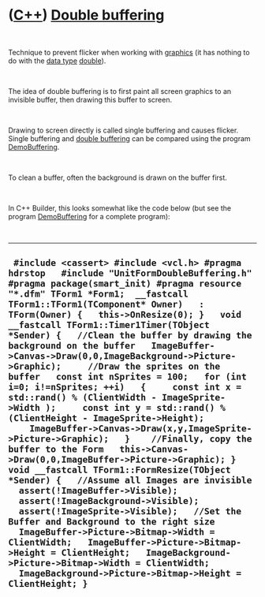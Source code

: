 



 

 

 

 

 

([C++](Cpp.md)) [Double buffering](CppDoubleBuffering.md)
===========================================================

 

Technique to prevent flicker when working with
[graphics](CppGraphics.md) (it has nothing to do with the [data
type](CppDataType.md) [double](CppDouble.md)).

 

The idea of double buffering is to first paint all screen graphics to an
invisible buffer, then drawing this buffer to screen.

 

Drawing to screen directly is called single buffering and causes
flicker. Single buffering and [double buffering](CppDoubleBuffering.md)
can be compared using the program [DemoBuffering](CppDemoBuffering.md).

 

To clean a buffer, often the background is drawn on the buffer first.

 

In C++ Builder, this looks somewhat like the code below (but see the
program [DemoBuffering](CppDemoBuffering.md) for a complete program):

 

  ----------------------------------------------------------------------------------------------------------------------------------------------------------------------------------------------------------------------------------------------------------------------------------------------------------------------------------------------------------------------------------------------------------------------------------------------------------------------------------------------------------------------------------------------------------------------------------------------------------------------------------------------------------------------------------------------------------------------------------------------------------------------------------------------------------------------------------------------------------------------------------------------------------------------------------------------------------------------------------------------------------------------------------------------------------------------------------------------------------------------------------------------------------------------------------------------------------------------------------------------------------------------------------------------------------------------------------------------------------------------------
  ` #include <cassert> #include <vcl.h> #pragma hdrstop   #include "UnitFormDoubleBuffering.h"  #pragma package(smart_init) #pragma resource "*.dfm" TForm1 *Form1;  __fastcall TForm1::TForm1(TComponent* Owner)   : TForm(Owner) {   this->OnResize(0); }   void __fastcall TForm1::Timer1Timer(TObject *Sender) {   //Clean the buffer by drawing the background on the buffer   ImageBuffer->Canvas->Draw(0,0,ImageBackground->Picture->Graphic);     //Draw the sprites on the buffer   const int nSprites = 100;   for (int i=0; i!=nSprites; ++i)   {     const int x = std::rand() % (ClientWidth - ImageSprite->Width );     const int y = std::rand() % (ClientHeight - ImageSprite->Height);     ImageBuffer->Canvas->Draw(x,y,ImageSprite->Picture->Graphic);   }    //Finally, copy the buffer to the Form   this->Canvas->Draw(0,0,ImageBuffer->Picture->Graphic); }   void __fastcall TForm1::FormResize(TObject *Sender) {   //Assume all Images are invisible   assert(!ImageBuffer->Visible);   assert(!ImageBackground->Visible);   assert(!ImageSprite->Visible);   //Set the Buffer and Background to the right size   ImageBuffer->Picture->Bitmap->Width = ClientWidth;   ImageBuffer->Picture->Bitmap->Height = ClientHeight;   ImageBackground->Picture->Bitmap->Width = ClientWidth;   ImageBackground->Picture->Bitmap->Height = ClientHeight; }`
  ----------------------------------------------------------------------------------------------------------------------------------------------------------------------------------------------------------------------------------------------------------------------------------------------------------------------------------------------------------------------------------------------------------------------------------------------------------------------------------------------------------------------------------------------------------------------------------------------------------------------------------------------------------------------------------------------------------------------------------------------------------------------------------------------------------------------------------------------------------------------------------------------------------------------------------------------------------------------------------------------------------------------------------------------------------------------------------------------------------------------------------------------------------------------------------------------------------------------------------------------------------------------------------------------------------------------------------------------------------------------------

 

 

 

 

 





 



